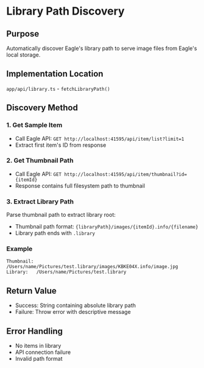 # Library Path Discovery

## Purpose
Automatically discover Eagle's library path to serve image files from Eagle's local storage.

## Implementation Location
`app/api/library.ts` - `fetchLibraryPath()`

## Discovery Method

### 1. Get Sample Item
- Call Eagle API: `GET http://localhost:41595/api/item/list?limit=1`
- Extract first item's ID from response

### 2. Get Thumbnail Path
- Call Eagle API: `GET http://localhost:41595/api/item/thumbnail?id={itemId}`
- Response contains full filesystem path to thumbnail

### 3. Extract Library Path
Parse thumbnail path to extract library root:
- Thumbnail path format: `{libraryPath}/images/{itemId}.info/{filename}`
- Library path ends with `.library`

### Example
```
Thumbnail: /Users/name/Pictures/test.library/images/KBKE04X.info/image.jpg
Library:   /Users/name/Pictures/test.library
```

## Return Value
- Success: String containing absolute library path
- Failure: Throw error with descriptive message

## Error Handling
- No items in library
- API connection failure
- Invalid path format